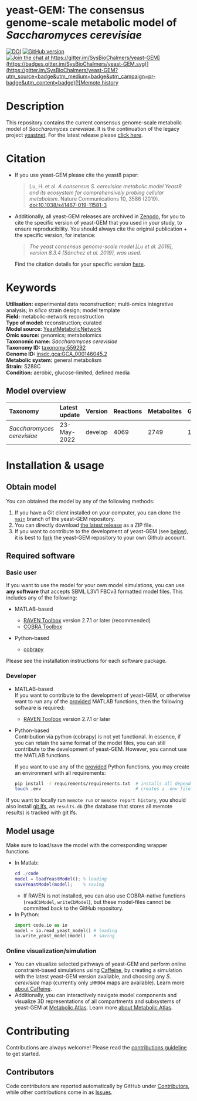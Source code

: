 # yeast-GEM: The consensus genome-scale metabolic model of _Saccharomyces cerevisiae_

[![DOI](https://zenodo.org/badge/52777598.svg)](https://zenodo.org/badge/latestdoi/52777598) [![GitHub version](https://badge.fury.io/gh/sysbiochalmers%2Fyeast-gem.svg)](https://badge.fury.io/gh/sysbiochalmers%2Fyeast-gem) [![Join the chat at https://gitter.im/SysBioChalmers/yeast-GEM](https://badges.gitter.im/SysBioChalmers/yeast-GEM.svg)](https://gitter.im/SysBioChalmers/yeast-GEM?utm_source=badge&utm_medium=badge&utm_campaign=pr-badge&utm_content=badge)[![Memote history](https://github.com/SysBioChalmers/yeast-GEM/workflows/Memote%20history/badge.svg)](https://sysbiochalmers.github.io/yeast-GEM/history_report.html)

# Description

This repository contains the current consensus genome-scale metabolic model of _Saccharomyces cerevisiae_. It is the continuation of the legacy project [yeastnet](https://sourceforge.net/projects/yeast/). For the latest release please [click here](https://github.com/SysBioChalmers/yeast-GEM/releases).

# Citation

* If you use yeast-GEM please cite the yeast8 paper:
  > Lu, H. et al. _A consensus S. cerevisiae metabolic model Yeast8 and its ecosystem for comprehensively probing cellular metabolism._ Nature Communications 10, 3586 (2019). [doi:10.1038/s41467-019-11581-3](https://doi.org/10.1038/s41467-019-11581-3)
* Additionally, all yeast-GEM releases are archived in [Zenodo](https://zenodo.org/badge/latestdoi/52777598), for you to cite the specific version of yeast-GEM that you used in your study, to ensure reproducibility. You should always cite the original publication + the specific version, for instance:
  > _The yeast consensus genome-scale model [Lu et al. 2019], version 8.3.4 [Sánchez et al. 2019], was used._

  Find the citation details for your specific version [here](https://zenodo.org/search?page=1&size=20&q=conceptrecid:%221494182%22&sort=-publication_date&all_versions=True).
  
# Keywords

**Utilisation:** experimental data reconstruction; multi-omics integrative analysis; _in silico_ strain design; model template  
**Field:** metabolic-network reconstruction  
**Type of model:** reconstruction; curated  
**Model source:** [YeastMetabolicNetwork](http://doi.org/10.1038/nbt1492)  
**Omic source:** genomics; metabolomics  
**Taxonomic name:** _Saccharomyces cerevisiae_  
**Taxonomy ID:** [taxonomy:559292](https://identifiers.org/taxonomy:559292)  
**Genome ID:** [insdc.gca:GCA_000146045.2](https://identifiers.org/insdc.gca:GCA_000146045.2)  
**Metabolic system:** general metabolism  
**Strain:** S288C  
**Condition:** aerobic, glucose-limited, defined media  

## Model overview

| Taxonomy | Latest update | Version | Reactions | Metabolites | Genes |
|:-------|:--------------|:------|:------|:----------|:-----|
| _Saccharomyces cerevisiae_ | 23-May-2022 | develop | 4069 | 2749 | 1150 |

# Installation & usage

## Obtain model

You can obtained the model by any of the following methods:
1. If you have a Git client installed on your computer, you can clone the [`main`](https://github.com/SysBioChalmers/yeast-GEM) branch of the yeast-GEM repository.
2. You can directly download [the latest release](https://github.com/SysBioChalmers/yeast-GEM/releases) as a ZIP file.
3. If you want to contribute to the development of yeast-GEM (see [below](#below)), it is best to [fork](https://github.com/SysBioChalmers/yeast-GEM/fork) the yeast-GEM repository to your own Github account.

## Required software

### Basic user

If you want to use the model for your own model simulations, you can use **any software** that accepts SBML L3V1 FBCv3 formatted model files. This includes any of the following:
* MATLAB-based
  * [RAVEN Toolbox](https://github.com/SysBioChalmers/RAVEN) version 2.7.1 or later (recommended)  
  * [COBRA Toolbox](https://github.com/opencobra/cobratoolbox)

* Python-based
  * [cobrapy](https://github.com/opencobra/cobrapy)  

Please see the installation instructions for each software package.

### Developer

* MATLAB-based  
  If you want to contribute to the development of yeast-GEM, or otherwise want to run any of the [provided](https://github.com/SysBioChalmers/yeast-GEM/tree/main/code) MATLAB functions, then the following software is required:
  * [RAVEN Toolbox](https://github.com/SysBioChalmers/RAVEN) version 2.7.1 or later

* Python-based  
  Contribution via python (cobrapy) is not yet functional. In essence, if you can retain the same format of the model files, you can still contribute to the development of yeast-GEM. However, you cannot use the MATLAB functions.

  If you want to use any of the [provided](https://github.com/SysBioChalmers/yeast-GEM/tree/main/code) Python functions, you may create an environment with all requirements:
  ```bash
  pip install -r requirements/requirements.txt  # installs all dependencies
  touch .env                                    # creates a .env file for locating the root
  ```

If you want to locally run `memote run` or `memote report history`, you should also install [git lfs](https://git-lfs.github.com/), as `results.db` (the database that stores all memote results) is tracked with git lfs.

## Model usage

Make sure to load/save the model with the corresponding wrapper functions
* In Matlab:
  ```matlab
  cd ./code
  model = loadYeastModel(); % loading
  saveYeastModel(model);    % saving
  ```
  * If RAVEN is not installed, you can also use COBRA-native functions (`readCbModel`, `writeCbModel`), but these model-files cannot be committed back to the GitHub repository.
* In Python:
  ```python
  import code.io as io
  model = io.read_yeast_model() # loading
  io.write_yeast_model(model)   # saving
  ```

### Online visualization/simulation

* You can visualize selected pathways of yeast-GEM and perform online constraint-based simulations using [Caffeine](https://caffeine.dd-decaf.eu/interactive-map), by creating a simulation with the latest yeast-GEM version available, and choosing any _S. cerevisiae_ map (currently only `iMM904` maps are available). Learn more [about Caffeine](https://caffeine.dd-decaf.eu).
* Additionally, you can interactively navigate model components and visualize 3D representations of all compartments and subsystems of yeast-GEM at [Metabolic Atlas](https://metabolicatlas.org/explore?selected=Yeast-GEM). Learn more [about Metabolic Atlas](https://www.metabolicatlas.org/about).

# Contributing

Contributions are always welcome! Please read the [contributions guideline](https://github.com/SysBioChalmers/yeast-GEM/blob/main/.github/CONTRIBUTING.md) to get started.

## Contributors

Code contributors are reported automatically by GitHub under [Contributors](https://github.com/SysBioChalmers/yeast-GEM/graphs/contributors), while other contributions come in as [Issues](https://github.com/SysBioChalmers/yeast-GEM/issues).
